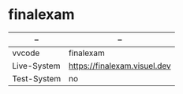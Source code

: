 # finalexam

| –              | –                          |
| ------         | ------                     |
| vvcode         | finalexam                     |
| Live-System    | https://finalexam.visuel.dev  |
| Test-System    | no                         |
